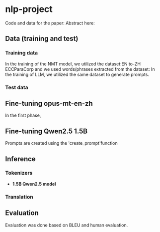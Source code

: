 # nlp-project
Code and data for the paper:
Abstract here:

## Data (training and test)
### Training data
In the training of the NMT model, we utilized the dataset:EN to-ZH ECCParaCorp and we used words/phrases extracted from the dataset:
In the training of LLM, we utilized the same dataset to generate prompts.
### Test data

## Fine-tuning opus-mt-en-zh
In the first phase, 
## Fine-tuning Qwen2.5 1.5B
Prompts are created using the 'create_prompt'function
## Inference

### Tokenizers
* **1.5B Qwen2.5 model**

### Translation

## Evaluation
Evaluation was done based on BLEU and human evaluation.
